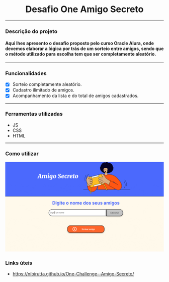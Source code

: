 <h1 align="center"> Desafio One Amigo Secreto </h1>

***

### Descrição do projeto  

#### Aqui lhes apresento o desafio proposto pelo curso Oracle Alura, onde devemos elaborar a lógica por trás de um sorteio entre amigos, sendo que o método utilizado para escolha tem que ser completamente aleatório.

***

### Funcionalidades

- [x] Sorteio completamente aleatório.  
- [x] Cadastro ilimitado de amigos.  
- [x] Acompanhamento da lista e do total de amigos cadastrados.

***

### Ferramentas utilizadas

* JS
* CSS
* HTML

***

### Como utilizar

![](assets/Video_250128103649.gif)

### Links úteis

* https://nibirutta.github.io/One-Challenge--Amigo-Secreto/